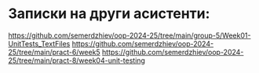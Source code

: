 # Записки на други асистенти:

https://github.com/semerdzhiev/oop-2024-25/tree/main/group-5/Week01-UnitTests_TextFiles
https://github.com/semerdzhiev/oop-2024-25/tree/main/pract-6/week5
https://github.com/semerdzhiev/oop-2024-25/tree/main/pract-8/week04-unit-testing
